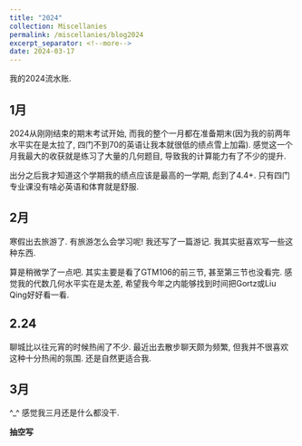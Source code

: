 ```yaml
---
title: "2024"
collection: Miscellanies
permalink: /miscellanies/blog2024
excerpt_separator: <!--more-->
date: 2024-03-17
---
```

我的2024流水账. 
<!--more-->

## 1月

2024从刚刚结束的期末考试开始, 而我的整个一月都在准备期末(因为我的前两年水平实在是太拉了, 四门不到70的英语让我本就很低的绩点雪上加霜).
感觉这一个月我最大的收获就是练习了大量的几何题目, 导致我的计算能力有了不少的提升. 

出分之后我才知道这个学期我的绩点应该是最高的一学期, 彪到了4.4+. 只有四门专业课没有啥必英语和体育就是舒服. 

## 2月

寒假出去旅游了. 有旅游怎么会学习呢! 我还写了一篇游记. 我其实挺喜欢写一些这种东西. 

算是稍微学了一点吧. 其实主要是看了GTM106的前三节, 甚至第三节也没看完.
感觉我的代数几何水平实在是太差, 希望我今年之内能够找到时间把Gortz或Liu Qing好好看一看. 

## 2.24

聊城比以往元宵的时候热闹了不少.
最近出去散步聊天颇为频繁, 但我并不很喜欢这种十分热闹的氛围. 还是自然更适合我.


## 3月

^_^ 感觉我三月还是什么都没干. 





**抽空写**








